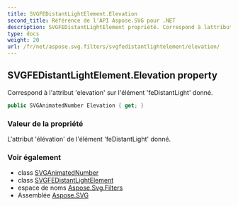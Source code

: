 ```yaml
---
title: SVGFEDistantLightElement.Elevation
second_title: Référence de l'API Aspose.SVG pour .NET
description: SVGFEDistantLightElement propriété. Correspond à lattribut elevation sur lélément feDistantLight donné.
type: docs
weight: 20
url: /fr/net/aspose.svg.filters/svgfedistantlightelement/elevation/
---
```

## SVGFEDistantLightElement.Elevation property

Correspond à l'attribut 'elevation' sur l'élément 'feDistantLight' donné.

```csharp
public SVGAnimatedNumber Elevation { get; }
```

### Valeur de la propriété

L'attribut 'élévation' de l'élément 'feDistantLight' donné.

### Voir également

* class [SVGAnimatedNumber](../../../aspose.svg.datatypes/svganimatednumber/)
* class [SVGFEDistantLightElement](../)
* espace de noms [Aspose.Svg.Filters](../../svgfedistantlightelement/)
* Assemblée [Aspose.SVG](../../../)


